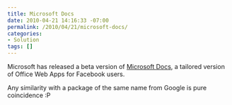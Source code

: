 ```yaml
---
title: Microsoft Docs
date: 2010-04-21 14:16:33 -07:00
permalink: /2010/04/21/microsoft-docs/
categories:
- Solution
tags: []
---
```

<p>Microsoft has released a beta version of <a href="http://blogs.zdnet.com/microsoft/?p=5997&amp;utm_source=feedburner&amp;utm_medium=feed&amp;utm_campaign=Feed:+zdnet/microsoft+(ZDNet+All+About+Microsoft)">Microsoft Docs</a>, a tailored version of Office Web Apps for Facebook users.</p>  <p>Any similarity with a package of the same name from Google is pure coincidence :P</p>